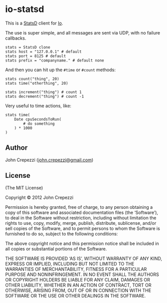 # io-statsd

This is a [StatsD](https://github.com/etsy/statsd)
client for [Io](http://www.iolanguage.com/).

The use is super simple, and all messages are sent via UDP,
with no failure callbacks.

``` io
stats = StatsD clone
stats host = "127.0.0.1" # default
stats port = 8125 # default
stats prefix = "companyname." # default none
```

And then you can hit up the `#time` or `#count` methods:

``` io
stats count("thing", 20)
stats time("otherthing", 20)

stats increment("thing") # count 1
stats decrement("thing") # count -1
```

Very useful to time actions, like:

``` io
stats time(
	Date cpuSecondsToRun(
		# do something
	) * 1000
)
```

## Author

John Crepezzi (john.crepezzi@gmail.com)

## License

(The MIT License)

Copyright © 2012 John Crepezzi

Permission is hereby granted, free of charge, to any person obtaining a copy of this software and associated documentation files (the ‘Software’), to deal in the Software without restriction, including without limitation the rights to use, copy, modify, merge, publish, distribute, sublicense, and/or sell copies of the Software, and to permit persons to whom the Software is furnished to do so, subject to the following conditions:

The above copyright notice and this permission notice shall be included in all copies or substantial portions of the Software.

THE SOFTWARE IS PROVIDED ‘AS IS’, WITHOUT WARRANTY OF ANY KIND, EXPRESS OR IMPLIED, INCLUDING BUT NOT LIMITED TO THE WARRANTIES OF MERCHANTABILITY, FITNESS FOR A PARTICULAR PURPOSE AND NONINFRINGEMENT. IN NO EVENT SHALL THE AUTHORS OR COPYRIGHT HOLDERS BE LIABLE FOR ANY CLAIM, DAMAGES OR OTHER LIABILITY, WHETHER IN AN ACTION OF CONTRACT, TORT OR OTHERWISE, ARISING FROM, OUT OF OR IN CONNECTION WITH THE SOFTWARE OR THE USE OR OTHER DEALINGS IN THE SOFTWARE. 
